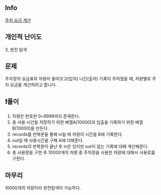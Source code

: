 ## Info
<a href="https://school.programmers.co.kr/learn/courses/30/lessons/92341" rel="nofollow">주차 요금 계산</a>

##  개인적 난이도
3, 완전 탐색

##  문제 
주차장의 요금표와 차량이 들어오고(입차) 나간(출차) 기록이 주어졌을 때, 차량별로 주차 요금을 계산하려고 합니다. 

## ❗풀이
1. 차량은 번호판 0~9999까지 존재한다.
2. 총 사용 시간을 저장하기 위한 배열A[10000]과 입출을 기록하기 위한 배열B[10000]을 만든다.
2. records를 반복문을 통해 in일 때 차량의 시간을 B에 기록한다.
3. out일 때 사용시간을 구해 A에 더해준다.
4. records의 반복문이 끝난 후 in은 있지만 out이 없는 기록에 대해 계산해준다. 
4. 총 사용량을 구한 후 10000개의 차량 중 주차장을 사용한 차량에 대해서 사용료를 구한다.

## 마무리
10000개의 차량이라 완전탐색이 가능하다.